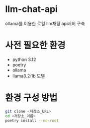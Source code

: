 # llm-chat-api
ollama를 이용한 로컬 llm채팅 api서버 구축


# 사전 필요한 환경
- python 3.12
- poetry
- ollama
- llama3.2:1b 모델

# 환경 구성 방법
```bash
git clone <저장소_URL>
cd <저장소_이름>
poetry install --no-root
```
